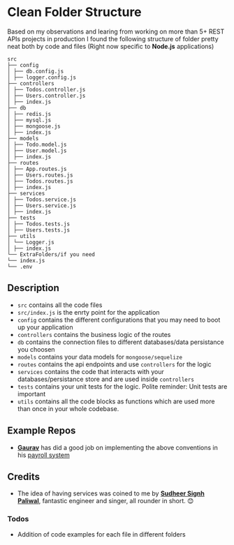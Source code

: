 # Clean Folder Structure

Based on my observations and learing from working on more than 5+ REST APIs projects in production I found the following structure of folder pretty neat both by code and files (Right now specific to **Node.js** applications)

```
src
├── config
│ ├── db.config.js
│ ├── logger.config.js
├── controllers
│ ├── Todos.controller.js
│ ├── Users.controller.js
│ ├── index.js
├── db
│ ├── redis.js
│ ├── mysql.js
│ ├── mongoose.js
│ ├── index.js
├── models
│ ├── Todo.model.js
│ ├── User.model.js
│ ├── index.js
├── routes
│ ├── App.routes.js
│ ├── Users.routes.js
│ ├── Todos.routes.js
│ ├── index.js
├── services
│ ├── Todos.service.js
│ ├── Users.service.js
│ ├── index.js
├── tests
│ ├── Todos.tests.js
│ ├── Users.tests.js
├── utils
│ └── Logger.js
│ ├── index.js
└── ExtraFolders/if you need
└── index.js
└── .env
```

## Description

- `src` contains all the code files
- `src/index.js` is the enrty point for the application
- `config` contains the different configurations that you may need to boot up your application
- `controllers` contains the business logic of the routes
- `db` contains the connection files to different databases/data persistance you choosen
- `models` contains your data models for `mongoose/sequelize`
- `routes` contains the api endpoints and use `controllers` for the logic
- `services` contains the code that interacts with your databases/persistance store and are used inside `controllers`
- `tests` contains your unit tests for the logic. Polite reminder: Unit tests are important
- `utils` contains all the code blocks as functions which are used more than once in your whole codebase.

## Example Repos

- **[Gaurav](https://github.com/igauravsehrawat)** has did a good job on implementing the above conventions in his [payroll system](https://github.com/igauravsehrawat/payroll-system)

## Credits

- The idea of having services was coined to me by **[Sudheer Signh Paliwal](https://github.com/justsudheerpaliwal)**, fantastic engineer and singer, all rounder in short. :blush:

### Todos

- Addition of code examples for each file in different folders
